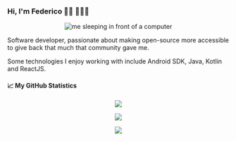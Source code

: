 ### Hi, I'm Federico 👋🏾 👨🏽‍💻

<p align="center" style="witdh:100%">
  <img src="https://sdk.bitmoji.com/render/panel/0465c53a-92cd-40a9-b676-4bad8faccbca-c98f03dd-32bb-4736-8d96-67ffd0c19496-v1.png?transparent=1&palette=1" alt="me sleeping in front of a computer">
</p>
Software developer, passionate about making open-source more accessible to give back that much that community gave me. 

Some technologies I enjoy working with include Android SDK, Java, Kotlin and ReactJS.

#### 📈 My GitHub Statistics
<p align="center" style="witdh:100%">
  <img src="https://github-profile-trophy.vercel.app/?username=federicoiosue&theme=dracula&no-frame=false&no-bg=false&margin-w=4&row=1" />
</p>
<p align="center" style="witdh:100%">
  <img src="https://github-readme-stats.vercel.app/api?username=federicoiosue&show_icons=true&count_private=true&hide_title=true&theme=dracula" />
</p>
<p align="center" style="witdh:100%">
  <img src="https://github-readme-stats.vercel.app/api/top-langs/?username=federicoiosue&langs_count=6&layout=compact&theme=dracula" />
</p>
